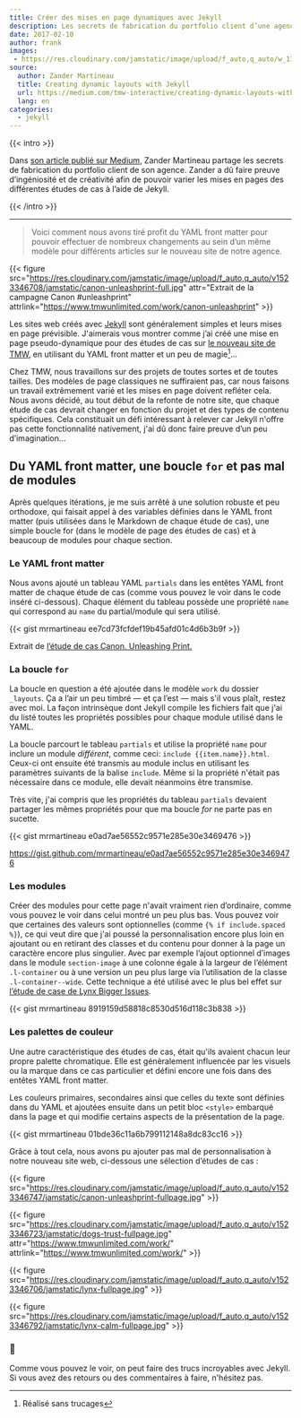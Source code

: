 ```yaml
---
title: Créer des mises en page dynamiques avec Jekyll
description: Les secrets de fabrication du portfolio client d’une agence à l’aide des possibilités offertes par Jekyll
date: 2017-02-10
author: frank
images:
 - https://res.cloudinary.com/jamstatic/image/upload/f_auto,q_auto/w_1120,c_fit,co_white,g_north_west,x_80,y_80,l_text:poppins_80_ultrabold_line_spacing_-30:Cr%25C3%25A9er%2520des%2520mises%2520en%2520page%2520dynamiques%2520avec%2520Jekyll/jamstatic/twitter-card.png
source:
  author: Zander Martineau
  title: Creating dynamic layouts with Jekyll
  url: https://medium.com/tmw-interactive/creating-dynamic-layouts-with-jekyll-3bbb7fc57d1f#.iac16fjec
  lang: en
categories:
  - jekyll
---
```


{{< intro >}}

Dans [son article publié sur Medium](https://medium.com/tmw-interactive/creating-dynamic-layouts-with-jekyll-3bbb7fc57d1f#.iac16fjec),
Zander Martineau partage les secrets de fabrication du portfolio client de son
agence. Zander a dû faire preuve d’ingéniosité et de créativité afin de pouvoir
varier les mises en pages des différentes études de cas à l’aide de Jekyll.

{{< /intro >}}

---

> Voici comment nous avons tiré profit du YAML front matter pour pouvoir
> effectuer de nombreux changements au sein d’un même modèle pour différents
> articles sur le nouveau site de notre agence.

{{< figure src="https://res.cloudinary.com/jamstatic/image/upload/f_auto,q_auto/v1523346708/jamstatic/canon-unleashprint-full.jpg"
attr="Extrait de la campagne Canon #unleashprint"
attrlink="https://www.tmwunlimited.com/work/canon-unleashprint" >}}

Les sites web créés avec [Jekyll](https://jekyllrb.com/) sont généralement
simples et leurs mises en page prévisible. J'aimerais vous montrer comme j’ai
créé une mise en page pseudo-dynamique pour des études de cas sur
[le nouveau site de TMW](https://www.tmwunlimited.com), en utilisant du YAML
front matter et un peu de magie[^1]…

Chez TMW, nous travaillons sur des projets de toutes sortes et de toutes
tailles. Des modèles de page classiques ne suffiraient pas, car nous faisons un
travail extrêmement varié et les mises en page doivent refléter cela. Nous avons
décidé, au tout début de la refonte de notre site, que chaque étude de cas
devrait changer en fonction du projet et des types de contenu spécifiques. Cela
constituait un défi intéressant à relever car Jekyll n'offre pas cette
fonctionnalité nativement, j'ai dû donc faire preuve d’un peu d’imagination…

## Du YAML front matter, une boucle `for` et pas mal de modules

Après quelques itérations, je me suis arrêté à une solution robuste et peu
orthodoxe, qui faisait appel à des variables définies dans le YAML front matter
(puis utilisées dans le Markdown de chaque étude de cas), une simple boucle for
(dans le modèle de page des études de cas) et à beaucoup de modules pour chaque
section.

### Le YAML front matter

Nous avons ajouté un tableau YAML `partials` dans les entêtes YAML front matter
de chaque étude de cas (comme vous pouvez le voir dans le code inséré
ci-dessous). Chaque élément du tableau possède une propriété `name` qui
correspond au `name` du partial/module qui sera utilisé.

{{< gist mrmartineau ee7cd73fcfdef19b45afd01c4d6b3b9f >}}

<figcaption>Extrait de <a href="https://www.tmwunlimited.com/work/canon-unleashprint/">l’étude de cas Canon. Unleashing Print.</a>
</figcaption>

### La boucle `for`

La boucle en question a été ajoutée dans le modèle `work` du dossier `_layouts`.
Ça a l’air un peu timbré — et ça l’est — mais s'il vous plaît, restez avec moi.
La façon intrinsèque dont Jekyll compile les fichiers fait que j'ai du listé
toutes les propriétés possibles pour chaque module utilisé dans le YAML.

La boucle parcourt le tableau `partials` et utilise la propriété `name` pour
inclure un module _différent_, comme ceci: `include {{item.name}}.html`. Ceux-ci
ont ensuite été transmis au module inclus en utilisant les paramètres suivants
de la balise `include`. Même si la propriété n'était pas nécessaire dans ce
module, elle devait néanmoins être transmise.

Très vite, j'ai compris que les propriétés du tableau `partials` devaient
partager les mêmes propriétés pour que ma boucle _for_ ne parte pas en sucette.

{{< gist mrmartineau e0ad7ae56552c9571e285e30e3469476 >}}

<figcaption>
  <a href="https://gist.github.com/mrmartineau/e0ad7ae56552c9571e285e30e3469476" data-href="https://gist.github.com/mrmartineau/e0ad7ae56552c9571e285e30e3469476" rel="nofollow noopener" target="_blank">https://gist.github.com/mrmartineau/e0ad7ae56552c9571e285e30e3469476</a>
</figcaption>

### Les modules

Créer des modules pour cette page n'avait vraiment rien d’ordinaire, comme vous
pouvez le voir dans celui montré un peu plus bas. Vous pouvez voir que certaines
des valeurs sont optionnelles (comme `{% if include.spaced %}`), ce qui veut
dire que j'ai poussé la personnalisation encore plus loin en ajoutant ou en
retirant des classes et du contenu pour donner à la page un caractère encore
plus singulier. Avec par exemple l’ajout optionnel d’images dans le module
`section-image` à une colonne égale à la largeur de l’élément `.l-container` ou
à une version un peu plus large via l’utilisation de la classe
`.l-container--wide`. Cette technique a été utilisé avec le plus bel effet sur
[l’étude de case de Lynx Bigger Issues](https://www.tmwunlimited.com/work/unilever-lynx-bigger-issues/).

{{< gist mrmartineau 8919159d58818c8530d516d118c3b838 >}}

### Les palettes de couleur

Une autre caractéristique des études de cas, était qu'ils avaient chacun leur
propre palette chromatique. Elle est génèralement influencée par les visuels ou
la marque dans ce cas particulier et défini encore une fois dans des entêtes
YAML front matter.

Les couleurs primaires, secondaires ainsi que celles du texte sont définies
dans du YAML et ajoutées ensuite dans un petit bloc `<style>` embarqué dans la
page et qui modifie certains aspects de la présentation de la page.

{{< gist mrmartineau 01bde36c11a6b799112148a8dc83cc16 >}}

Grâce à tout cela, nous avons pu ajouter pas mal de personnalisation à notre
nouveau site web, ci-dessous une sélection d’études de cas :

{{< figure src="https://res.cloudinary.com/jamstatic/image/upload/f_auto,q_auto/v1523346747/jamstatic/canon-unleashprint-fullpage.jpg" >}}

{{< figure src="https://res.cloudinary.com/jamstatic/image/upload/f_auto,q_auto/v1523346723/jamstatic/dogs-trust-fullpage.jpg"
attr="https://www.tmwunlimited.com/work/"
attrlink="https://www.tmwunlimited.com/work/" >}}

{{< figure src="https://res.cloudinary.com/jamstatic/image/upload/f_auto,q_auto/v1523346706/jamstatic/lynx-fullpage.jpg" >}}

{{< figure src="https://res.cloudinary.com/jamstatic/image/upload/f_auto,q_auto/v1523346792/jamstatic/lynx-calm-fullpage.jpg" >}}

### 👋

Comme vous pouvez le voir, on peut faire des trucs incroyables avec Jekyll. Si
vous avez des retours ou des commentaires à faire, n'hésitez pas.

[^1]: Réalisé sans trucages

